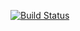 [![Build Status](https://travis-ci.org/zackphp/saga.svg?branch=master)](https://travis-ci.org/zackphp/saga)